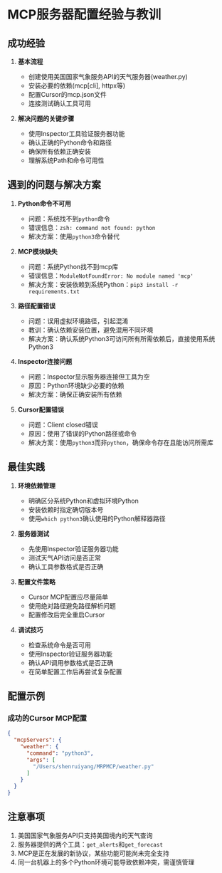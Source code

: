 # MCP服务器配置经验与教训

## 成功经验

1. **基本流程**
   - 创建使用美国国家气象服务API的天气服务器(weather.py)
   - 安装必要的依赖(mcp[cli], httpx等)
   - 配置Cursor的mcp.json文件
   - 连接测试确认工具可用

2. **解决问题的关键步骤**
   - 使用Inspector工具验证服务器功能
   - 确认正确的Python命令和路径
   - 确保所有依赖正确安装
   - 理解系统Path和命令可用性

## 遇到的问题与解决方案

1. **Python命令不可用**
   - 问题：系统找不到`python`命令
   - 错误信息：`zsh: command not found: python`
   - 解决方案：使用`python3`命令替代

2. **MCP模块缺失**
   - 问题：系统Python找不到mcp库
   - 错误信息：`ModuleNotFoundError: No module named 'mcp'`
   - 解决方案：安装依赖到系统Python：`pip3 install -r requirements.txt`

3. **路径配置错误**
   - 问题：误用虚拟环境路径，引起混淆
   - 教训：确认依赖安装位置，避免混用不同环境
   - 解决方案：确认系统Python3可访问所有所需依赖后，直接使用系统Python3

4. **Inspector连接问题**
   - 问题：Inspector显示服务器连接但工具为空
   - 原因：Python环境缺少必要的依赖
   - 解决方案：确保正确安装所有依赖

5. **Cursor配置错误**
   - 问题：Client closed错误
   - 原因：使用了错误的Python路径或命令
   - 解决方案：使用`python3`而非`python`，确保命令存在且能访问所需库

## 最佳实践

1. **环境依赖管理**
   - 明确区分系统Python和虚拟环境Python
   - 安装依赖时指定确切版本号
   - 使用`which python3`确认使用的Python解释器路径

2. **服务器测试**
   - 先使用Inspector验证服务器功能
   - 测试天气API访问是否正常
   - 确认工具参数格式是否正确

3. **配置文件策略**
   - Cursor MCP配置应尽量简单
   - 使用绝对路径避免路径解析问题
   - 配置修改后完全重启Cursor

4. **调试技巧**
   - 检查系统命令是否可用
   - 使用Inspector验证服务器功能
   - 确认API调用参数格式是否正确
   - 在简单配置工作后再尝试复杂配置

## 配置示例

### 成功的Cursor MCP配置
```json
{
  "mcpServers": {
    "weather": {
      "command": "python3",
      "args": [
        "/Users/shenruiyang/MRPMCP/weather.py"
      ]
    }
  }
}
```

## 注意事项

1. 美国国家气象服务API只支持美国境内的天气查询
2. 服务器提供的两个工具：`get_alerts`和`get_forecast`
3. MCP是正在发展的新协议，某些功能可能尚未完全支持
4. 同一台机器上的多个Python环境可能导致依赖冲突，需谨慎管理 